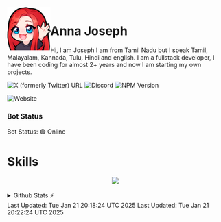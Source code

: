 <img align='left' src='./asset/lenohi.png' width='20%' heigh="30%">

# Anna Joseph

Hi, I am Joseph I am from Tamil Nadu but I speak Tamil, Malayalam, Kannada, Tulu, Hindi and english. I am a fullstack developer, I have been coding for almost 2+ years and now I am starting my own projects.

![X (formerly Twitter) URL](https://img.shields.io/twitter/url?url=https%3A%2F%2Fx.com%2Flenobotdiscord&style=flat&logo=X&logoColor=FFC7E1&label=lenobotdiscord&color=FFC7E1)
![Discord](https://img.shields.io/discord/1298533911869128725?logo=Discord&logoColor=FFC7E1&label=Leno%20Support&color=FFC7E1&link=https%3A%2F%2Fdiscord.gg%2FPNpVAp2vwP)
![NPM Version](https://img.shields.io/npm/v/lenopackage?logo=npm&label=npm%20lenopackage&color=FFC7E1)

![Website](https://img.shields.io/website?url=https%3A%2F%2Flenobot.xyz&up_message=up&down_message=down&down_color=%23FF0000&style=flat&label=Leno%20Site&link=https%3A%2F%2Flenobot.xyz)

### Bot Status
Bot Status: 🟢 Online


# Skills
<p align="center">
<img src="https://skillicons.dev/icons?i=js,vscode,nodejs,nextjs,react,tailwind,md,discord,git,github,docker,html,css,cloudflare,mongodb,mysql,sqlite,sequelize,astro,express,powershell,ps&theme=dark"
</p>
 
 <details>
  <summary>Github Stats ⚡</summary>
  
  <a href="#">![Github stats](https://github-readme-stats.vercel.app/api?username=lenojoseph&theme=transparent&count_private=true&hide_border=true&line_height=20)</a>
  <a href="#">![Top Langs](https://github-readme-stats.vercel.app/api/top-langs/?username=lenojoseph&layout=compact&theme=transparent&count_private=true&hide_border=true)</a>
</details>
Last Updated: Tue Jan 21 20:18:24 UTC 2025
Last Updated: Tue Jan 21 20:22:24 UTC 2025

